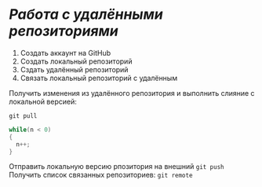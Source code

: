 # ***Работа с удалёнными репозиториями***
1. Создать аккаунт на GitHub
2. Создать локальный репозиторий
3. Сздать удалённый репозиторий
4. Связать локальный репозиторий с удалённым

Получить изменения из удалённого репозитория и выполнить слияние с локальной версией:
```
git pull
```
```C#
while(n < 0)
{
  n++;
}
```
Отправить локальную версию рпозитория на внешний `git push`
Получить список связанных репозиториев: `git remote`
